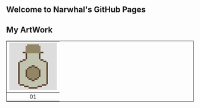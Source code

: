 ## Welcome to Narwhal's GitHub Pages

## My ArtWork

<table style="border:1px solid black;margin-left:auto;margin-right:auto;">
    <thead>
        <tr>
            <th><img src="128/9a922f5a98f38abb57e24b5e622620fe057fb414dfa3e2e2d400df8a092794df.png" with="128" heigh="128" alt="Bottle"></th>
        </tr>
    </thead>
    <tbody>
        <tr>
            <td align="center">01</td>
        </tr>
    </tbody>
</table>
